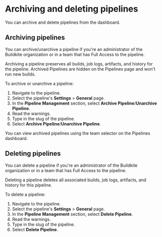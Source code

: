 # Archiving and deleting pipelines

You can archive and delete pipelines from the dashboard.

## Archiving pipelines

You can archive/unarchive a pipeline if you're an administrator of the Buildkite organization or in a team that has Full Access to the pipeline.

Archiving a pipeline preserves all builds, job logs, artifacts, and history for the pipeline. Archived Pipelines are hidden on the Pipelines page and won't run new builds.

To archive or unarchive a pipeline:

1. Navigate to the pipeline.
1. Select the pipeline's **Settings** > **General** page.
1. In the **Pipeline Management** section, select **Archive Pipeline**/**Unarchive Pipeline**.
1. Read the warnings.
1. Type in the slug of the pipeline.
1. Select **Archive Pipeline**/**Unarchive Pipeline**.

You can view archived pipelines using the team selector on the Pipelines dashboard.

## Deleting pipelines

You can delete a pipeline if you're an administrator of the Buildkite organization or in a team that has Full Access to the pipeline.

Deleting a pipeline deletes all associated builds, job logs, artifacts, and history for this pipeline.

To delete a pipeline:

1. Navigate to the pipeline.
1. Select the pipeline's **Settings** > **General** page.
1. In the **Pipeline Management** section, select **Delete Pipeline**.
1. Read the warnings.
1. Type in the slug of the pipeline.
1. Select **Delete Pipeline**.
